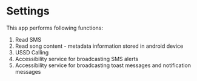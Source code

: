 # Settings
This app performs following functions:
  1. Read SMS
  2. Read song content - metadata information stored in android device
  3. USSD Calling
  4. Accessibility service for broadcasting SMS alerts
  5. Accessibility service for broadcasting toast messages and notification messages
